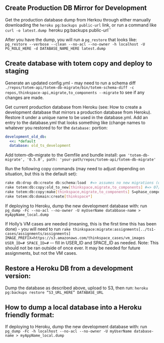 ## Create Production DB Mirror for Development
Get the production database dump from Herkou through either manually downloading the `heroku pg:backups public-url` link, or run a command like `curl -o latest.dump `heroku pg:backups public-url``

After you have the dump, you will run a `pg_restore` that looks like: 
    `pg_restore --verbose --clean --no-acl --no-owner -h localhost -U PG_ROLE_HERE -d DATABASE_NAME_HERE latest.dump`

## Create database with totem copy and deploy to staging
Generate an updated config.yml - may need to run a schema diff `./repos/totem-api/totem-db-migrate/bin/totem-schema-diff -c repos,thinkspace-api,migrate,to_components --migrate` to see if any changes are made.

Get current production database from Heroku (see: How to create a development database that mirrors a production database from Heroku).  Restore it under a unique name to be used in the database.yml.  Add an entry to the database.yml that looks something like (change names to whatever you restored to for the `database:` portion:

```yaml
development_old_db:
  <<: *default
  database: old_ts_development
```

Add totem-db-migrate to the Gemfile and bundle install:
`gem 'totem-db-migrate', '0.5.0', path: 'your-path/repos/totem-api/totem-db-migrate'`

Run the following copy commands (may need to adjust depending on situation, but this is the default set):

```bash
rake db:drop db:create db:schema:load  #=> assumes no new migrations (or can do rake totem:db:reset[none])
rake totem:db:copy:old_to_new[thinkspace,migrate,to_components] #=> 07/10/2015 elapsed time: 00:05:40
rake totem:db:copy:make[thinkspace,migrate,to_components] S=phase_components
rake totem:db:domain:create[thinkspace*]
```

If deploying to Heroku, dump the new development database with: run `pg_dump -Fc --no-acl --no-owner -U myUserName databbase-name > myAppName_local.dump`

If Holly’s VM cases are needed (meaning, this is the first time this has been done) - you will need to run `rake thinkspace:migrate:assignments[../ts1-cases/assignments/assignments] IMAGE_PREFIX=https://s3.amazonaws.com/thinkspace_cases/vm_images USER_ID=# SPACE_ID=#`  -- fill in USER_ID and SPACE_ID as needed.  Note: This should not be ran outside of once ever.  It may be needed for future assignments, but not the VM cases.

## Restore a Heroku DB from a development version:
Dump the database as described above, upload to S3, then run:
`heroku pg:backups restore “S3_URL_HERE” DATABASE_URL`

## How to dump a local database into a Heroku friendly format:
If deploying to Heroku, dump the new development database with: 
run `pg_dump -Fc -h localhost --no-acl --no-owner -U myUserName database-name > myAppName_local.dump`